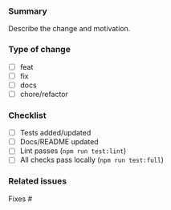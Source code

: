 ### Summary

Describe the change and motivation.

### Type of change
- [ ] feat
- [ ] fix
- [ ] docs
- [ ] chore/refactor

### Checklist
- [ ] Tests added/updated
- [ ] Docs/README updated
- [ ] Lint passes (`npm run test:lint`)
- [ ] All checks pass locally (`npm run test:full`)

### Related issues
Fixes #


